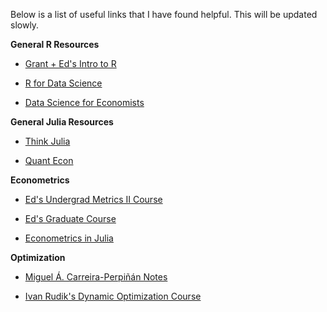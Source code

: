 

Below is a list of useful links that I have found helpful. This will be updated slowly.

**General R Resources**

* [Grant + Ed's Intro to R](https://github.com/grantmcdermott/R-intro)

* [R for Data Science](https://r4ds.had.co.nz/)

* [Data Science for Economists](https://github.com/uo-ec607)


**General Julia Resources**

* [Think Julia](https://benlauwens.github.io/ThinkJulia.jl/latest/book.html)

* [Quant Econ](https://lectures.quantecon.org/jl/)


**Econometrics**

* [Ed's Undergrad Metrics II Course](https://github.com/edrubin/EC421S19)

* [Ed's Graduate Course](https://github.com/edrubin/EC525S19)

* [Econometrics in Julia](https://github.com/mcreel/Econometrics)




**Optimization**

* [Miguel Á. Carreira-Perpiñán Notes](http://faculty.ucmerced.edu/mcarreira-perpinan/teaching/EECS260/lecture-notes.pdf)

* [Ivan Rudik's Dynamic Optimization Course](https://github.com/AEM7130/SPRING2019)


